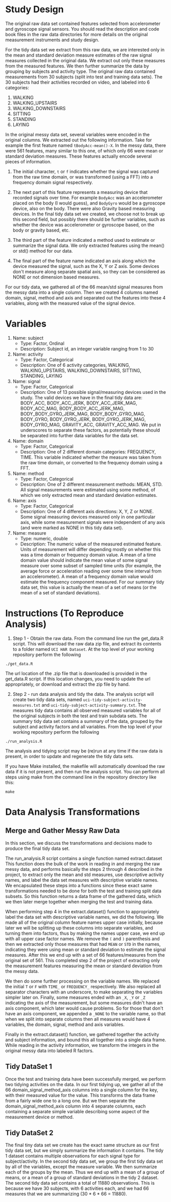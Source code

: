 # Study Design

The original raw data set contained features selected from
accelerometer and gyroscope signal sensors.  You should read the
description and code book files in the raw data directories for more
details on the original measurement instruments and study design.

For the tidy data set we extract from this raw data, we are interested
only in the mean and standard deviation measure estimates of the raw
signal measures collected in the original data.  We extract out only
these measures from the measured features.  We then further summarize
the data by grouping by subjects and activity type.  The original raw
data contained measurements from 30 subjects (split into test and
training data sets).  The 30 subjects had their activities recorded on
video, and labeled into 6 categories:

1. WALKING
2. WALKING_UPSTAIRS
3. WALKING_DOWNSTAIRS
4. SITTING
5. STANDING
6. LAYING

In the original messy data set, several variables were encoded in the
original columns.  We extracted out the following information.  Take
for example the first feature named `tBodyAcc-mean()-X`.  In the messy
data, there were 561 features, many similar to this one, of which only
66 were mean or standard deviation measures.  These features actually
encode several pieces of information.

1. The initial character, `t` or `f` indicates whether the signal was
captured from the raw time domain, or was transformed (using a FFT)
into a frequency domain signal respectively.

2. The next part of this feature represents a measuring device that
recorded signals over time.  For example `BodyAcc` was an
accelerometer placed on the body (I would guess), and `BodyGyro` would
be a gyroscope device, also on the body.  There were also Gravity
based measuring devices.  In the final tidy data set we created, we
choose not to break up this second field, but possibly there should be
further variables, such as whether the device was accelerometer or
gyroscope based, on the body or gravity based, etc.

3. The third part of the feature indicated a method used to estimate
or summarize the signal data.  We only extracted features using
the mean() or std() method for our data.

4. The final part of the feature name indicated an axis along which
the device measured the signal, such as the X, Y or Z axis.  Some
devices don't measure along separate spatial axis, so they can be
considered as NONE or not dimension based measures.

For our tidy data, we gathered all of the 66 mean/std signal measures
from the messy data into a single column.  Then we created 4 columns
named domain, signal, method and axis and separated out the features
into these 4 variables, along with the measured value of the signal
device.

# Variables

1. Name: subject
   - Type: Factor, Ordinal
   - Description: Subject id, an integer variable ranging from 1 to 30
2. Name: activity
   - Type: Factor, Categorical
   - Description: One of 6 activity categories, WALKING, WALKING_UPSTAIRS, WALKING_DOWNSTAIRS, SITTING,
     STANDING, LAYING
3. Name: signal
   - Type: Factor, Categorical
   - Description: One of 13 possible signal/measuring devices used in the study.  The valid devices
     we have in the final tidy data are: BODY_ACC, BODY_ACC_JERK, BODY_ACC_JERK_MAG, BODY_ACC_MAG,
	 BODY_BODY_ACC_JERK_MAG, BODY_BODY_GYRO_JERK_MAG, BODY_BODY_GYRO_MAG, BODY_GYRO, BODY_GYRO_JERK,
	 BODY_GYRO_JERK_MAG, BODY_GYRO_MAG, GRAVITY_ACC, GRAVITY_ACC_MAG.  We put in underscores to
	 separate these factors, as potentially these should be separated into further data variables
	 for the data set.
4. Name: domain
   - Type: Factor, Categorical
   - Description: One of 2 different domain categories: FREQUENCY, TIME.  This variable indicated whether
     the measure was taken from the raw time domain, or converted to the frequency domain using a FFT.
5. Name: method
   - Type: Factor, Categorical
   - Description: One of 2 different measurement methods: MEAN, STD.  All signal measurements were
     estimated using some method, of which we only extracted mean and standard deviation estimates.
6. Name: axis
   - Type: Factor, Categorical
   - Description: One of 4 different axis directions: X, Y, Z or NONE.  Some signal measuring devices
     measured only in one particular axis, while some measurement signals were independent of any
	 axis (and were marked as NONE in this tidy data set).
7. Name: measure
   - Type: numeric, double
   - Description: The numeric value of the measured estimated feature.
     Units of measurement will differ depending mostly on whether this
     was a time domain or frequency domain value.  A mean of a time
     domain value should indicate the mean value of some signal
     measure over some subset of sampled time units (for example, the
     average force or acceleration reading over some time interval
     from an accelerometer).  A mean of a frequency domain value would
     estimate the frequency component measured.  For our summary tidy
     data set, this value is actually the mean of a set of means (or
     the mean of a set of standard deviations).

# Instructions (To Reproduce Analysis)

1. Step 1 - Obtain the raw data.  From the command line
run the get_data.R script.  This will download the raw
data zip file, and extract its contents to a folder named
`UCI HAR Dataset`.  At the top level of your working repository
perform the following
```
./get_data.R
```
The url location of the .zip file that is downloaded is provided
in the get_data.R script.  If this location changes, you need to
update the url appropriately, or download and extract the zip file
by hand.

2. Step 2 - run data analysis and tidy the data.  The analysis script
will create two tidy data sets, named
`uci-tidy-subject-activity-measures.txt` and
`uci-tidy-subject-activity-summary.txt`.  The measures tidy data
contains all observed measured variables for all of the original
subjects in both the test and train subdata sets.  The summary tidy
data set contains a summary of the data, grouped by the subject and
activity factors and all variables.  From the top level of your
working repository perform the following
```
./run_analysis.R
```
The analysis and tidying script may be (re)run at any time if the
raw data is present, in order to update and regenerate the tidy
data sets.

If you have Make installed, the makefile will automatically download
the raw data if it is not present, and then run the analysis
script.  You can perform all steps using make from the command line
in the repository directory like this:
```
make
```

# Data Analysis Transformations

## Merge and Gather Messy Raw Data
In this section, we discuss the transformations and decisions made to
produce the final tidy data set.

The run_analysis.R script contains a single function named
extract.dataset This function does the bulk of the work in reading in
and merging the raw messy data, and performs basically the steps 2
through 4 described in the project, to extract only the mean and std
measures, use descriptive activity names, and label the data set
measures with descriptive variable names.  We encapsulated these steps
into a functions since these exact same transformations needed to be
done for both the test and training split data subsets.  So this
function returns a data frame of the gathered data, which we then
later merge together when merging the test and training data.

When performing step 4 in the extract.dataset() function to appropriately
label the data set with descriptive variable names, we did the following.
We made all of the original column feature names upper case initially, because
later we will be splitting up these columns into separate variables, and
turning them into factors, thus by making the names upper case, we end
up with all upper case factor names.  We remove the `(` and `)` parenthesis
and then we extracted only those measures that had `MEAN` or `STD`
in the names, indicating they were using mean or standard deviation to
estimate the signal measures.  After this we end up with a set of 66
features/measures from the original set of 561.  This completed step
2 of the project of extracting only the measurement features measuring
the mean or standard deviation from the messy data.

We then do some further processing on the variable names.  We replaced the
initial `T` or `F` with `TIME_` or `FREQUENCY_` respectively.  We also
replaced all separator characters with an underscore, to make separating
the variables simpler later on.  Finally, some measures ended with an
`_X`, `_Y` or `_Z` indicating the axis of the measurement, but some
measures didn't have an axis component, which later would cause problems.
So for those that don't have an axis component, we appended a `_NONE`
to the variable name, so that when we split into separate columns then
all measures would have 4 variables, the domain, signal, method and
axis variables.

Finally in the extract.dataset() function, we gathered together the
activity and subject information, and bound this all together into
a single data frame.  While reading in the activity information,
we transform the integers in the original messy data into labeled
R factors.

## Tidy DataSet 1

Once the test and training data have been successfully merged, we
perform two tidying activities on the data.  In our first tidying
up, we gather all of the 66 domain_signal_method_axis columns
into a single column for the key, with their measured value for
the value.  This transforms the data frame from a fairly wide one
to a long one.  But we then separate the domain_signal_method_axis
column into 4 separate columns, each containing a separate simple
variable describing some aspect of the measurement device or method.

## Tidy DataSet 2

The final tiny data set we create has the exact same structure
as our first tidy data set, but we simply summarize the
information it contains.  The tidy 1 dataset contains multiple
observations for each signal type for subject/activity.  In
the second tidy data set, we group the first tidy data set by
all of the variables, except the measure variable.  We then
summarize each of the groups by the mean.  Thus we end up with
a mean of a group of means, or a mean of a group of standard
deviations in the tidy 2 dataset.  The second tidy data set
contains a total of 11880 observations.  This is because
we have 30 subjects, with 6 activities each, and we had 66
measures that we are summarizing (30 * 6 * 66 = 11880).
